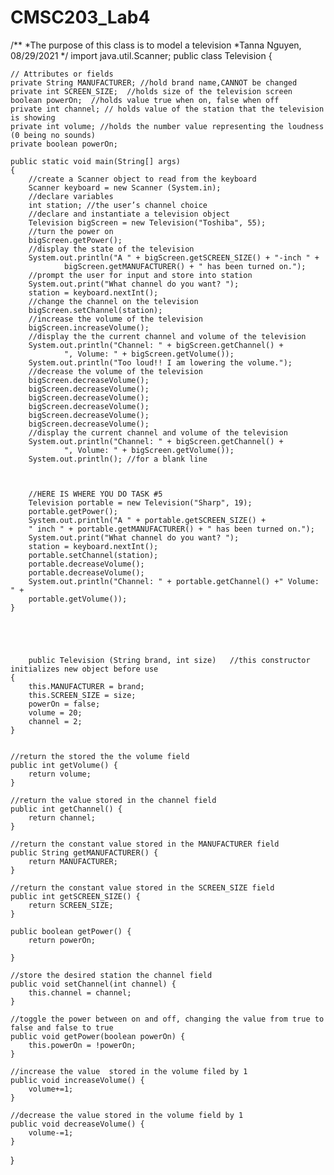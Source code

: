 # CMSC203_Lab4
/** 
*The purpose of this class is to model a television
*Tanna Nguyen, 08/29/2021
*/
import java.util.Scanner;
public class Television {
	
	// Attributes or fields
	private String MANUFACTURER; //hold brand name,CANNOT be changed
	private int SCREEN_SIZE;  //holds size of the television screen		boolean powerOn;  //holds value true when on, false when off
	private int channel; // holds value of the station that the television is showing
	private int volume; //holds the number value representing the loudness (0 being no sounds)
	private boolean powerOn;	
	
	public static void main(String[] args)
	{
		//create a Scanner object to read from the keyboard
		Scanner keyboard = new Scanner (System.in);
		//declare variables
		int station; //the user’s channel choice
		//declare and instantiate a television object
		Television bigScreen = new Television("Toshiba", 55);
		//turn the power on
		bigScreen.getPower();
		//display the state of the television
		System.out.println("A " + bigScreen.getSCREEN_SIZE() + "-inch " +
				bigScreen.getMANUFACTURER() + " has been turned on.");
		//prompt the user for input and store into station
		System.out.print("What channel do you want? ");
		station = keyboard.nextInt();
		//change the channel on the television
		bigScreen.setChannel(station);
		//increase the volume of the television
		bigScreen.increaseVolume();
		//display the the current channel and volume of the television
		System.out.println("Channel: " + bigScreen.getChannel() +
				", Volume: " + bigScreen.getVolume());
		System.out.println("Too loud!! I am lowering the volume.");
		//decrease the volume of the television
		bigScreen.decreaseVolume();
		bigScreen.decreaseVolume();
		bigScreen.decreaseVolume();
		bigScreen.decreaseVolume();
		bigScreen.decreaseVolume();
		bigScreen.decreaseVolume();
		//display the current channel and volume of the television
		System.out.println("Channel: " + bigScreen.getChannel() +
				", Volume: " + bigScreen.getVolume());
		System.out.println(); //for a blank line
		
		
		
		//HERE IS WHERE YOU DO TASK #5
		Television portable = new Television("Sharp", 19);
		portable.getPower();
	    System.out.println("A " + portable.getSCREEN_SIZE() + 
	    " inch " + portable.getMANUFACTURER() + " has been turned on.");
	    System.out.print("What channel do you want? ");
	    station = keyboard.nextInt();
	    portable.setChannel(station);
	    portable.decreaseVolume();
	    portable.decreaseVolume();
	    System.out.println("Channel: " + portable.getChannel() +" Volume: " +
	    portable.getVolume());
	}

		
		


		public Television (String brand, int size)   //this constructor initializes new object before use
	{
		this.MANUFACTURER = brand;
		this.SCREEN_SIZE = size;
		powerOn = false;
		volume = 20;
		channel = 2;		
	}
	
	
	//return the stored the the volume field
	public int getVolume() {
		return volume;
	}

	//return the value stored in the channel field
	public int getChannel() {
		return channel;
	}
	
	//return the constant value stored in the MANUFACTURER field
	public String getMANUFACTURER() {
		return MANUFACTURER;
	}
	
	//return the constant value stored in the SCREEN_SIZE field
	public int getSCREEN_SIZE() {
		return SCREEN_SIZE;
	}
	
	public boolean getPower() {
		return powerOn;
		
	}

	//store the desired station the channel field 
	public void setChannel(int channel) {
		this.channel = channel;
	}
	
	//toggle the power between on and off, changing the value from true to false and false to true
	public void getPower(boolean powerOn) {
		this.powerOn = !powerOn;
	}
	
	//increase the value  stored in the volume filed by 1  
	public void increaseVolume() {
		volume+=1;
	}
	
	//decrease the value stored in the volume field by 1
	public void decreaseVolume() {
		volume-=1;
	}
	
	
	
}
